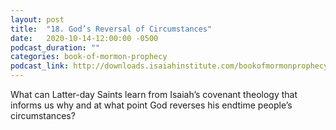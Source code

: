 ```yaml
---
layout: post
title:  "18. God’s Reversal of Circumstances"
date:   2020-10-14-12:00:00 -0500
podcast_duration: ""
categories: book-of-mormon-prophecy
podcast_link: http://downloads.isaiahinstitute.com/bookofmormonprophecypodcast/Episode_18_v1.mp3
---
```

What can Latter-day Saints learn from Isaiah’s covenant theology that informs us why and at what point God reverses his endtime people’s circumstances?
